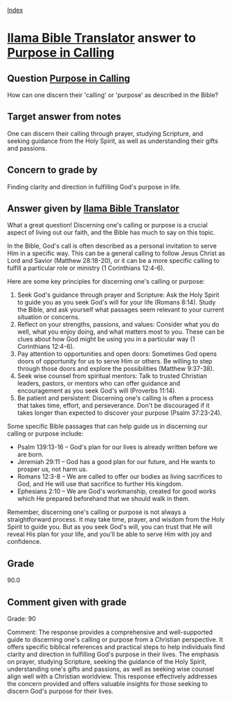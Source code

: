 
[Index](../../index.md)
# [llama Bible Translator](../../answering_models/llama_Bible_Translator.md) answer to [Purpose in Calling](../../questions/Purpose_in_Calling.md)

## Question [Purpose in Calling](../../questions/Purpose_in_Calling.md)
How can one discern their 'calling' or 'purpose' as described in the Bible?

## Target answer from notes
One can discern their calling through prayer, studying Scripture, and seeking guidance from the Holy Spirit, as well as understanding their gifts and passions.

## Concern to grade by
Finding clarity and direction in fulfilling God's purpose in life.

## Answer given by [llama Bible Translator](../../answering_models/llama_Bible_Translator.md)
What a great question! Discerning one's calling or purpose is a crucial aspect of living out our faith, and the Bible has much to say on this topic.

In the Bible, God's call is often described as a personal invitation to serve Him in a specific way. This can be a general calling to follow Jesus Christ as Lord and Savior (Matthew 28:18-20), or it can be a more specific calling to fulfill a particular role or ministry (1 Corinthians 12:4-6).

Here are some key principles for discerning one's calling or purpose:

1. Seek God's guidance through prayer and Scripture: Ask the Holy Spirit to guide you as you seek God's will for your life (Romans 8:14). Study the Bible, and ask yourself what passages seem relevant to your current situation or concerns.
2. Reflect on your strengths, passions, and values: Consider what you do well, what you enjoy doing, and what matters most to you. These can be clues about how God might be using you in a particular way (1 Corinthians 12:4-6).
3. Pay attention to opportunities and open doors: Sometimes God opens doors of opportunity for us to serve Him or others. Be willing to step through those doors and explore the possibilities (Matthew 9:37-38).
4. Seek wise counsel from spiritual mentors: Talk to trusted Christian leaders, pastors, or mentors who can offer guidance and encouragement as you seek God's will (Proverbs 11:14).
5. Be patient and persistent: Discerning one's calling is often a process that takes time, effort, and perseverance. Don't be discouraged if it takes longer than expected to discover your purpose (Psalm 37:23-24).

Some specific Bible passages that can help guide us in discerning our calling or purpose include:

* Psalm 139:13-16 – God's plan for our lives is already written before we are born.
* Jeremiah 29:11 – God has a good plan for our future, and He wants to prosper us, not harm us.
* Romans 12:3-8 – We are called to offer our bodies as living sacrifices to God, and He will use that sacrifice to further His kingdom.
* Ephesians 2:10 – We are God's workmanship, created for good works which He prepared beforehand that we should walk in them.

Remember, discerning one's calling or purpose is not always a straightforward process. It may take time, prayer, and wisdom from the Holy Spirit to guide you. But as you seek God's will, you can trust that He will reveal His plan for your life, and you'll be able to serve Him with joy and confidence.

## Grade
90.0

## Comment given with grade
Grade: 90

Comment: The response provides a comprehensive and well-supported guide to discerning one's calling or purpose from a Christian perspective. It offers specific biblical references and practical steps to help individuals find clarity and direction in fulfilling God's purpose in their lives. The emphasis on prayer, studying Scripture, seeking the guidance of the Holy Spirit, understanding one's gifts and passions, as well as seeking wise counsel align well with a Christian worldview. This response effectively addresses the concern provided and offers valuable insights for those seeking to discern God's purpose for their lives.
